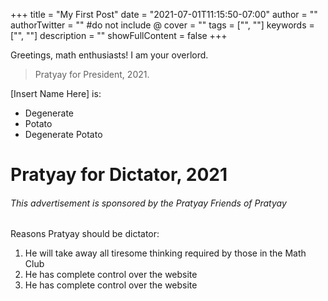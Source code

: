 +++
title = "My First Post"
date = "2021-07-01T11:15:50-07:00"
author = ""
authorTwitter = "" #do not include @
cover = ""
tags = ["", ""]
keywords = ["", ""]
description = ""
showFullContent = false
+++

Greetings, math enthusiasts! I am your overlord. 
> Pratyay for President, 2021. 

[Insert Name Here] is:
- Degenerate
- Potato
- Degenerate Potato

# Pratyay for Dictator, 2021
###### This advertisement is sponsored by the Pratyay Friends of Pratyay

Reasons Pratyay should be dictator:
1. He will take away all tiresome thinking required by those in the Math Club
2. He has complete control over the website
3. He has complete control over the website
